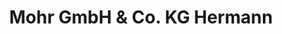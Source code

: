 ---
title: "Mohr GmbH & Co. KG Hermann"
url: /haan/mohr-gmbh-und-co-kg-hermann/
shop: Großhandel
---